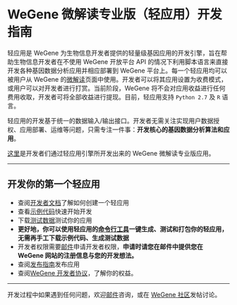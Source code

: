 # WeGene 微解读专业版（轻应用）开发指南 #

轻应用是 WeGene 为生物信息开发者提供的轻量级基因应用的开发引擎，旨在帮助生物信息开发者在不使用 WeGene 开放平台 API 的情况下利用脚本语言来直接开发各种基因数据分析应用并相应部署到 WeGene 平台上。每一个轻应用均可以被用户从 WeGene 的[微解读](https://www.wegene.com/crowdsourcing/)页面中使用。开发者可以将其应用设置为收费模式，或用户可以对开发者进行打赏。当前阶段，WeGene 将不会对应用收益进行任何费用收取，开发者可将全部收益进行提现。目前，轻应用支持 `Python 2.7` 及 `R` 语言。

轻应用的开发基于统一的数据输入/输出接口。开发者无需关注实现用户数据授权、应用部署、运维等问题，只需专注一件事：**开发核心的基因数据分析算法和应用**。

[这里](https://www.wegene.com/crowdsourcing/topics/7)是开发者们通过轻应用引擎所开发出来的 WeGene 微解读专业版应用。

---

## 开发你的第一个轻应用 ##

- 查阅[开发者文档](https://github.com/wegene-llc/weapp-developer-guide/blob/master/docs/weapp-developer-guide.md)了解如何创建一个轻应用
- 查看[示例代码](https://github.com/wegene-llc/weapp-developer-guide/tree/master/examples)快速开始开发
- 下载[测试数据](https://github.com/wegene-llc/weapp-developer-guide/tree/master/data)测试你的应用
- **更好地，你可以使用轻应用的[命令行工具](https://github.com/wegene-llc/wegene-weapp-cli)一键生成、测试和打包你的轻应用，无需再手工下载示例代码、生成测试数据**
- 开发者权限需要[邮件](mailto:api@wegene.com?subject=轻应用开发者权限申请&body=WeGene注册账号：%0d%0a要开发的轻应用（简述）：%0d%0a微信号（提供后可邀请您加入支持群）：)申请开发者权限，**申请时请您在邮件中提供您在 WeGene 网站的注册信息与您的开发想法。**
- 查阅[发布指南](https://github.com/wegene-llc/weapp-developer-guide/blob/master/docs/weapp-publish-guide.md)发布应用
- 查阅[WeGene 开发者协议](https://www.wegene.com/?/page/developers_agreement)，了解你的权益。

---

开发过程中如果遇到任何问题，欢迎[邮件](mailto:api@wegene.com?subject=轻应用开发问题)咨询，或在 [WeGene 社区](https://www.wegene.com/group/%E5%BC%80%E5%8F%91%E8%80%85%E5%B0%8F%E7%BB%84)发帖讨论。
